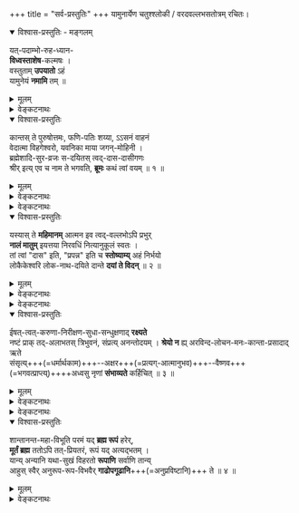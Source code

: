 +++
title = "सर्व-प्रस्तुतिः"
+++
यामुनार्येण चतुश्श्लोकी / वरदवल्लभसतोत्रम् रचितः। 

<details open><summary>विश्वास-प्रस्तुतिः - मङ्गलम्</summary>

यत्-पदाम्भो-रुह-ध्यान-  
**विध्वस्ताशेष**-कल्मषः ।  
वस्तुताम् **उपयातो** ऽहं  
यामुनेयं **नमामि** तम् ॥
</details>

<details><summary>मूलम्</summary>

यत्पदाम्भोरुहध्यानविध्वस्ताशेषकल्मषः ।  
वस्तुतामुपयातोऽहं यामुनेयं नमामि तम् ॥
</details>


<details><summary>वेङ्कटनाथः</summary>
॥ चतुश्श्लोकीभाष्यम् ॥

स्वशेषाशेषार्थो निरवधिकनिर्बाधमहिमा फलानां दाता यः फलमपि च शारीरकमितः ।  
श्रियं तत्सध्रीचीं तदुपसदनत्रासशमनीमभिष्टौति स्तुत्यामवितथमतिर्यामुनमुनिः ॥ १ ॥


अत्र समन्वयाविरोधसाधनफलविषयशारीरकचतुरध्यायीसमधिगतस्य भगवतः सर्वप्रकाराभिमतानुरूपसह(धर्मचारिणी)धर्मिणीविशिष्टतयाऽपि सर्वाधिकत्वं “कश्श्रीश्श्रियः (स्तोत्ररत्ने – १२)” इत्युक्तकैमुतिकन्यायकाकुगर्भया चतुश्श्लोक्या प्रकाशयन् प्रथमं श्रियः प्रतिपिपादयिषितानां विभूतिद्वयशेषित्वादीनां स्थापकमाह -
</details>


<details open><summary>विश्वास-प्रस्तुतिः</summary>

कान्तस् ते पुरुषोत्तमः, फणि-पतिः शय्या, ऽऽसनं वाहनं  
वेदात्मा विहगेश्वरो, यवनिका माया जगन्-मोहिनी ।  
ब्रह्मेशादि-सुर-व्रजः स-दयितस् त्वद्-दास-दासीगणः  
श्रीर् इत्य् एव च नाम ते भगवति, **ब्रूमः** कथं त्वां वयम् ॥ १ ॥
</details>

<details><summary>मूलम्</summary>

कान्तस्ते पुरुषोत्तमः फणिपतिः शय्याऽऽसनं वाहनं वेदात्मा विहगेश्वरो यवनिका माया जगन्मोहिनी ।  
ब्रह्मेशादिसुरव्रजः सदयितस्त्वद्दासदासीगणः श्रीरित्येव च नाम ते भगवति ब्रूमः कथं त्वां वयम् ॥ १ ॥
</details>


<details><summary>वेङ्कटनाथः</summary>

कान्तस्त इति । कान्तः - प्रियः, अनुरूपपतिरित्यर्थः । ते - सर्वमङ्गलास्पदत्वेन प्रमाणसिद्धायाः । एतत्पदद्वयाभिप्रेतं व्यञ्जितं गद्ये “देवदेवदिव्यमहिषीम् (शरणागतिगद्ये)” इति । “द्वाविमौ पुरुषौ लोके (गीता १५.१६)” इत्यादिभिस्स्वेनैव निरुक्तेन परत्वव्यञ्जकेन समाख्याविशेषेण लक्ष्मीकान्तं विशिनष्टि - पुरुषोत्तम इति । अत्र पञ्चम्यादिविभक्तित्रयेऽपि समासश्शब्दवित्समतः । अनेन हिरण्यगर्भादीनामपि भगवदपेक्षयाऽधमत्वव्यञ्जनात् तत्पत्नीभ्यः पुरुषोत्तमपत्न्या उत्तमत्वं सूचितम् । अवतारेऽपि ह्यसौ “नारीणामुत्तमा (रामायणे बाल. १.२७)” इत्युच्यते । एवमस्याः पतिसंबन्धेन प्रकर्ष उक्तः ।

अथ पत्युर् इव विभूति-संबन्धेनापि प्रकर्षं वदन्  
नित्य-सूरि-परिवृढानाम् अपि एतद्-उपकरणत्वम् उदाहरति – फणिपतिः शय्येति । अत्र फणिपति-शब्देन सुरभिसुकुमारशीतलविशालोन्नतत्वादिरूपाः पर्यङ्कगुणा व्यज्यन्ते । तत्प्रभावश्च, “कल्पान्ते यस्य वक्त्रेभ्यो विषानलशिखोज्ज्वलः । सङ्कर्षणात्मको रुद्रो निष्क्रम्यात्ति जगत्त्रयम् ॥ स बिभ्रच्छेखरीभूतमशेषं क्षितिमण्डलम् । आस्ते पातालमूलस्थः शेषोऽशेषसुरार्चितः ॥ तस्य वीर्यं प्रभावं च स्वरूपं रूपमेव च । न हि वर्णयितुं शक्यं ज्ञातुं वा त्रिदशैरपि ॥ (वि. पु. २.५.१९-२१) इत्यादिषु प्रसिद्धः । स्तोत्रे च “तया सहासीनमनन्तभोगिनि (३९)” इत्यादौ । आसन-शब्द इह काकाक्षिन्यायादुभयतो योज्यः । उक्तं ह्याद्ये पुराणे तन्नामसहस्रे, “भोगप्रिया भोगवती भोगीन्द्रशयनासना (लक्ष्मीसहस्रनामस्तोत्रे १२० श्लो.)” इति, “अजिता कर्षणी नीतिर्गरुडा गरुडासना (लक्ष्मीसहस्रनामस्तोत्रे १०० श्लो.)” इति च ।

“वहेयं यज्ञं प्रविशेयं वेदान्” इति सौपर्णश्रुति (ऋग्वेदखिल-सौपर्णाध्याये ३०.१०) विवक्षितं वेदाभिमानिदेवताधिष्ठातृत्वमभिप्रेत्याह - वेदात्मा विहगेश्वर इति । वेदाधिष्ठातृतया वेदानामात्मा; यद्वा, तद्विशिष्टत्वेन तत्समानाधिकरणतया वेद आत्मा यस्येति विग्रहः । “सुपर्णोऽसि गरुत्मान् (तैत्तिरीयसंहिता ४-१-४२)” इत्यादिष्वप्यस्य वेदात्मत्वं ग्राह्यम् । एवं सर्ववेदाभिमानितया सर्वज्ञत्वमप्यस्य सूच्यते । बलादिगुणजातमपि अमृता(प)हरणादिषु प्रसिद्धम् । यद्यपि विहगेश्वर-शब्दः “सत्यः सुपर्णो गरुडस्तार्क्ष्यस्तु विहगेश्वरः” इति श्रीसात्वतादिषु प्राणादिपञ्चकाधिपतित्वेनावस्थितस्य गरुडस्य व्यूहविशेषमभिधत्ते, तथाप्यत्र विशेषकाभावाद्गरुत्मन्मात्रविषयः । फणिपतिविहगेश्वरयोरुपादानमिह मिथो विरुद्धजातीयैरप्यविरोधेन युगपत् सेव्यत्वं सूचयति । कैमुत्यादन्येषां नित्यानां मुक्तानामप्येतत्परिजनपरिच्छदभावेनावस्यानं ख्याप्यते, तेषामप्येतदाज्ञाकरत्वमुक्तं श्रीवकुण्ठगद्ये “शेषशेषाशनादिसर्वपरिजनम्” इत्यादिना । एवं सर्वस्या अपि _नित्यविभूतेस्_ तच्छेषत्वं तात्पर्यतः प्रदर्शितम् ।

अथ _लीलाविभूतौ_ अचिद्-अंशस्य प्रथमं तच्छेषताम् आह यवनिका माया जगन्मोहिनीति । अत्र यवनिका-शब्दाभिप्रेतं गद्ये “भगवत्स्वरूपतिरोधानकरीम् (शरणागतिगद्ये)” इति विवृतम् । एतद्ग्रन्थद्वयतात्पर्येण दिव्यदम्पत्योरनाश्रितापेक्षया त्रिगुणतिरस्करण्या तिरोधेयत्वं फलितम् । माया-शब्दोऽयम् “मायां तु प्रकृतिं विद्यात् (श्वेताश्वतरोपनिषत् ४-१०)” इति प्रकृतिविषयतया श्वेताश्वतरैरधीतः । स च विचित्रसृष्ट्युपकरणतया प्रकृतेराश्चर्यमयत्वं व्यञ्जयति । जगन्मोहिनीत्यनेन जीवपरमात्मादिषु विपरीतधीहेतुत्वं शब्दादिगुणपरिणतिशबलितस्वविषयभोग्यताबुद्धिजनकत्वं च विवक्षितम् ।
ईदृशप्रकृतिमोहितानां कर्मवश्यानां संर्वेषामपि विष्णुपत्नीशेषत्वमुत्कृष्टमुखेन कैमुत्यन्यायादुपलक्षयति – ब्रह्मेशादिसुरव्रजः सदयितस्त्वद्दासदासीगण इति । प्रकर्षनिदर्शनादीश्वरत्वशङ्कास्पदयोः “एतौ द्वौ विबुधश्रेष्ठौ (भार. शान्ति. ३५०-१०)” इत्याद्युक्तयोर्ब्रह्मेशयोरप्यग्नीन्द्रादिभिरैकराश्यसूचनाय व्ररजगण-शब्दौ । सदयित इत्युपादानेऽप्यौचित्यात् दासी-शब्दस्तत्पत्न्यंशेऽन्वेतव्यः ।
उक्तार्थे श्रुत्यादीनि प्रमाणानि तिष्ठन्तु, असाधारणसमाख्यैवालमिति ख्यापयति - श्रीरित्येव च नाम त इति । “श्रयन्तीं श्रीयमाणां च शृण्वतीं शृणतीमपि (अहिर्बुधन्यसंहिता २१.८)” “शृणाति निखिलं दोषं शॄणाति च गुणैर्जगत् । श्रीयते चाखिलैर्नित्यं श्रयते च परं पदम् ॥ (अहि. सं. ५१.६२)” इत्यादिनिरुक्तिरिहाभिप्रेता । “निस्सङ्कल्पा निराश्रया (लक्ष्मीसहस्रनामस्तोत्रे १८ श्लो.)” इति नाम तु “श्रयते च परं पदम्” इत्याद्यविरोधेन नेयम् “अकलङ्काऽमृताधारा (लक्ष्मीसहस्रनामस्तोत्रे १७ श्लो.)” इति पूर्वोक्तानुसाराच्च । अमृतो हि परमात्मा, तदाधारा चेयम् । अत एव हि सोऽपि श्रीनिवासः, श्रीधर इति च समाख्यायते । उक्तं च श्रीसात्वते - “यतोऽहमाश्रयश्चास्या मूर्तिर्मम तदात्मिका” इति । यन्निवेशात् सर्वत्र प्राशस्त्यधीः, सैव हि ते समाख्येत्येवकाराभिप्रायः । निर्दोषमङ्गलगुणाकरत्वज्ञापनाय भगवतीत्युक्तिः । ईदृशातिशयशालिन्याः श्रियो यथावत् स्तोतुमशक्यतामाह - ब्रूमः कथं त्वामिति ॥ त्वाम् - उक्तप्रक्रियया विष्णुपत्नीत्वेन तदितरसर्वशेषित्वेन तदुचितनामधेयादियोगेन च प्रसिद्धाम् “न ते वर्णयितुं शक्ता गुणान् जिह्वाऽपि वेधसः (वि. पु. १.९.१३३)” इति चतुर्मुखेनापि स्तोतुमशक्यतयोक्तां चेति भावः । वयं - परिमितज्ञानशक्तयः । “ब्रह्माद्यास्सकला देवा मुनयश्च तपोधनाः । त्वां स्तोतुमपि नेशानास्त्वत्प्रसादलवं विना ॥” इति वचनानुसारेण ब्रह्मादीनां स्वस्य चात्राविशेषव्यञ्जनाय बहुवचनम् । कथं ब्रूमः – कार्त्स्न्येन त्वद्वर्णनमशक्यं, परिच्छिद्य वर्णनं त्वनुचितमिति भावः ।
ये पुनराहुः - श्रीर्नाम भगवतः सर्वकर्तुरधिष्ठेया प्रकृतिरिति, ये च तस्य सत्ताऽहन्ताप्रभाशक्तिविद्येच्छाभोक्तृतादिरूपेयम्, शास्त्रेषु तथातथा व्यपदेशदर्शनादित्याहुः; तेषां तत्रतत्रैव शास्त्रे निर्बाधेन चेतनत्वव्यपदेशेन निरासः । अत्राप्ययमर्थः ते त्वामिति युष्मच्छब्देन, संबोधनेन च श्रियश्चेतनत्वमुपस्थापयता सूचितः । सत्तादिशब्दास्त्वस्यां भगवदन्तरङ्गविशेषणत्वाद्यभिप्रायाः । प्रकृतेरन्यत्वं तु ते यवनिकेत्यनेनापि दर्शितम् । न चास्याः प्रकृतिशब्दोपात्ततामात्रेण त्रिगुणद्रव्यतादात्म्यम्, “वासुदेवः परा प्रकृतिः (पाञ्चरात्राधिकरणभाष्ये)”, “प्रकृतिश्च प्रतिज्ञादृष्टान्तानुपरोधात् (ब्र. सू. १.४.२३)” इत्युक्ते भगवत्यपि प्रसङ्गात् । “जगदुत्पादिका शक्तिस्तव प्रकृतिरिष्यते । सैव नामसहस्रैस्तु लक्ष्मीः श्रीरिति कीर्त्यते ॥”, “मूलप्रकृतिरीशानी (लक्ष्मीसहस्रनामस्तोत्रे ६६ श्लो.)”, “प्रकृतेः पुरुषाच्चान्यस्तृतीयो नैव विद्यते” इत्यादीनि ब्रह्मवचनान्यपि लक्ष्मीनारायणयोः प्रकृतिपुरुषरूपविभक्तविभूतिविशेषाभि(मानित्वाभि)प्रायाणि । रहस्याम्नाये तु प्रकृतौ लक्ष्म्यां च विद्याशब्दः प्रयुक्त इत्येतावताऽपि न तयोस्स्वरूपैक्यम् । तत्र हि सत्त्वोन्मेषमुखेन विद्याहेतुतया प्रकृतौ विद्याशब्दः, लक्ष्म्यां तु विद्याप्रवर्तकत्वादिति विशेषः । ये तु सत्तादिविशिष्टो भगवानेव श्रीरिति वा, श्री(स्त्री)रूपनित्यविग्रहान्तरविशिष्टः स एवेयमिति वा, दैत्यमोहनभूमिकापरिग्रहन्यायेन स्वयमेव भोगार्थं परिगृहीतकादाचित्ककान्ताविग्रहः स एव श्रीरिति वा वदन्ति; तेऽपि तद्विषयनिर्बाधनित्यभिन्नचेतनत्वव्यपदेशकैस्तैस्तैरेव शास्त्रैः निराकृताः । “ह्रीश्च ते लक्ष्मीश्च पत्न्यौ (उत्तरनारायणानुवाके)” इति श्रुतिश्च पत्युः पत्न्याश्च स्वरूपभेदं स्वरसतो दर्शयति । न चात्रानन्यथासिद्धं बाधकमस्ति । इदमप्यत्र कान्तस्ते इति व्यधिकरणनिर्देशेन व्यञ्जितम् ।
ये च मन्यन्ते - भगवत एव स्वरूपैकदेशः पृथगहन्तया परस्परभोक्तृत्वाय सर्वदा परिगृहीतस्त्रीरूपः श्रीशब्दार्थः; तेन भेदाभेदव्यपदेशयोश्चेतनत्वस्य चाविरोध इति; तेऽपि ब्रह्मणः स्वरूपतो निरवयवत्वं प्रतिपादयद्भिः प्रमाणैर्निरस्ताः । “नरनारीमयो हरिः” इति ब्राह्मपुराणवचनेन तु हरेर्नारीमयत्वव्यपदेशः “ज्योत्स्नेव हिमदीधितेः (सन. सं.)” इति तत्रत्यदृष्टान्तानुसारेण प्रभाश्रयस्य प्रभामयत्वव्यपदेशवत् स्वरूपभेदाविरोधेन निर्वाह्यः ।
एतेन बीजादेरङ्कुरोपादानांशवद्विश्वोपादानस्य ब्रह्मणः कार्योपयुक्तस्वरूपैकदेश एव स्वभावतो वा परिणतिशक्त्या वा, उपाधिभेदेन वा भिन्नाहन्ताश्रयः श्रीरिति व्यपदिश्यत इति पक्षोऽपि प्रतिक्षिप्तः; ब्रह्मणः स्वरूपपरिणामादेश्च शारीरके निरस्तत्वात् ।
उपहितांशभेदपक्षस्तु विग्रहाद्युपाधौ सञ्चरति निरवयवे ब्रह्मस्वरूपे सरिज्जलादौ घटादिनेवोपाधिना कस्यचिदंशस्यान्यत्राकर्षणायोगात्, घटाकाशन्यायेन पूर्वपूर्वोपहितांशपरित्यागे तु तत्तदंशरूपस्य भोक्तुरभावादुत्तरोत्तरोपहितांशानां पूर्वपूर्वांशानुभूतभोगप्रतिसन्धानानुपपत्तेः भोक्तृसन्तत्येकतामात्रेण प्रतिसन्धाने सौगतमतोन्मज्जनेन स्थिरात्मपरित्यागप्रसङ्गाच्चात्यन्तानुपपन्नः ।
अवतारपरिणामोपाधिभिन्नांशवादिनो लक्ष्म्यादेर्नित्यदेहादिप्रमाणैश्च निरासिरे । एतदपि सर्वमत्र व्यधिकरणप्रयोगेनैव सूचितम् । “कीर्तिश्श्रीर्वाक्च नारीणाम् (गीता १०.३४)” इत्यादिसमानाधिकरणप्रयोगश्च पूर्वापरवत्स्वरूपभेदेऽपि संबन्धविशेषनिबन्धनः । “विष्णोश्श्रीरनपायिनी (वि. पु. १.८.१७) इत्यादिभिर्व्यधिकरणप्रयोगैश्च भेदस्सिद्धः ।
तर्ह्यग्र्यप्रायन्यायात् सहपठितनार्यन्तरवत् कर्मवश्यत्वं स्यात्, न स्यात्, वचनविरोधे न्यायस्यानवकाशात् । न चेदेवम् “आदित्यानामहं विष्णुः (गीता १०.२१)”, “वृष्णीनां वासुदेवोऽस्मि (गीता १०.३७)”, “अनन्तश्चास्मि नागानां वैनतेयश्च पक्षिणाम् (गीता १०-३०)” इत्यत्र कुतस्तथात्वनिस्तारः? निर्धारणादिति चेन्न । साजात्येऽपि वैषम्यमात्रेण तदुपपत्तेः । ईश्वरत्वानीश्वरत्वकर्मवश्यत्वाकर्मवश्यत्वादौ तु प्रमाणान्तरमेव शरणमिति । इदं चास्याः कर्मवश्यवैजात्यमिह ब्रह्मादिभ्योऽप्यधिकत्वोक्त्या प्रकाशितम् ।
नन्वर्धलक्ष्मीकविग्रहयोगः श्रीपतेः श्रियश्च विग्रहैक्यं स्वरूपैक्यं भेदाभेदं वा सूचयति । उक्तञ्च श्रीविष्णुवैभवाधिकारे – “त्वं यादृशोऽसि कमलामपि तादृशीं ते दारान् वदन्ति युवयोर्न तु भेदगन्धः । मायाविभक्तयुवतीतनुमेकमेव त्वां मातरं च पितरं च युवानमाहुः ॥” इति । तन्न; उभयेच्छया विग्रहमात्रस्यैकीकरणसंभवेनान्यथाप्युपपन्नतया विग्रहैक्यस्य श्रुत्यादिविरुद्धस्वरूपैक्यादिकल्पकत्वायोगात् । तथाप्येकेनैव परमात्मना यथाकथञ्चित् सर्वनिर्वाहे किमत्रात्मभेदस्वीकारेणेति चेन्न, कॢप्तौ वक्तव्यस्य श्रुतौ वक्तुमयुक्तत्वात् । उक्ता च श्रुतिः प्रागेव । तदनुगुणं च श्रीविष्णुस्मृतौ (९९.६) भूमिवाक्यम् “आक्रम्य सर्वां तु यथा त्रिलोकीं तिष्ठत्ययं देववरोऽसिताक्षि । तथा स्थिता त्वं वरदे तथापि” इत्यादिकम् । “नानयोर्विद्यते परम् (वि. पु. १.८.३५)” इत्यादिभिः पुराणवचनैः, “एकतत्त्वमिवोदितौ (अहिर्बुध्न्यसंहिता ३.२६)” इत्यादिभगवच्छास्त्रवचनैश्च स्वरूपैक्यमनयोरपास्तम् । लाघवतन्मात्रावलम्बने तु सर्वेषामप्यात्मनामैक्यं प्रसजेत् ।

आत्मभेदमनिच्छन्तो भाष्यादिषु निराकृताः । दिव्ययोस्त्विह दम्पत्योः मिथो भेदः प्रसाधितः ॥ २ ॥
सर्वेषामात्मनां यैस्तु भिन्नाभिन्नत्वमिष्यते । लक्ष्मीनारायणैक्योक्तिः तेषां, सद्भिरुपेक्ष्यते ॥ ३ ॥
यत्र क्वचिदभेदोक्तिर्यद्याप्तवचने भवेत् । “रामसुग्रीवयोरैक्यम् (रामा. सु. ३५.५१) इत्यादिवदिहास्तु सा ॥ ४ ॥
अत्र निर्विशेषचिन्मात्रब्रह्मस्वरूपतिरोधानानकरी मिथ्याभूता मायैव कल्पितरूपविशेषोपश्लिष्टब्रह्मप्रतिच्छदवती लक्ष्मीरित्युच्यते इति पक्षोऽपि तादृशब्रह्मतत्तिरोधानादिनिरासादेव निर्धूतः । इदमप्यत्र मायायाः प्रस्तुतदम्पतिव्यतिरिक्तजगन्मोहनत्वोक्त्या प्रख्यापितम् ।
ननु यवनिका बहिरन्तस्स्थितयोः दृष्टिप्रसरनिरोधेन मिथोऽवलोकनविरोधिनी लोके दृष्टा । अतः श्रियोऽपि यवनिका तथा स्यात् । मैवम्, तदधीनसर्वव्यापारया मायया तस्याः सर्वविषयसहजदृष्टिनिरोधायोगात् । क्षेत्रज्ञानामपि भगवन्मायया धीसङ्कोचस्य दुष्कृतोपाधिकत्वात् अकर्मवश्येषु नित्यमुक्तेश्वरेषु तत्प्रसङ्गाभावादिति ।
अस्तु तर्हि कर्मवश्यतादात्म्यात् कर्मफलान्वयः, ब्रह्मादीनां कर्मवश्यत्वं तावत् “युगकोटिसहस्राणि विष्णुमाराध्य पद्मभूः । पुनस्त्रैलोक्यधातृत्वं प्राप्तवानिति शुश्रुम ॥ (इतिहाससमुच्चये १३.८)” इत्यादिभिः प्रसिद्धम् । किं पुनस्तत्पत्नीनाम् । ताभिश्च तादात्म्यमस्यास्तत्रतत्र विशेषतस्तत्तत्सामानाधिकरण्येन व्यज्यते । गायत्रीकल्पेषु च सन्ध्यात्रये वर्णवाहनादिविशेषितं रूपत्रयमेकस्या एव देवतायाः प्रतिपाद्यते । उक्तं च कैश्चिल्लक्ष्मीस्तोत्रे -“गीर्देवतेति गरुडध्वजवल्लभेति” इत्यादिभिः । अतः कर्मवश्यतादात्म्याद् यवनिकारूपितमायातिरोहितज्ञानत्वमस्या उपपद्यत इति । तदसत् । विशेषतः सामानाधिकरण्यस्य “यद्यद्विभूतिमत् सत्त्वम् (गीता १०.४१)” इत्युक्तेन विभूत्यध्यायन्यायेन निर्वाहात् । तापनीयोपनिषदि, घृतसूक्ते च लक्ष्म्यास्तेते शब्दा अपि निरुक्तिविशेषैस्तत्तद्विभूतियोगेन वा नेतव्याः । गायत्रीकल्पानां तु लक्ष्मीविभूतिभूताया एव गायत्र्याख्यायाः देवतायाः सन्ध्याभेदेन वैष्णव्यादिसमाख्यानुगुणवाहनरूपादिपरिग्रहशक्त्या माहात्म्यवर्णने तात्पर्यं तत्र तत्र व्यक्तम् । तादृशाश्च वाहनादयोऽन्ये स्युः । न हि सारूप्यमात्रोग त एवैत इति निश्चयः, अनेकेषामेकजातीयवाहनादिदर्शनात् ।
द्रुहिणादिषु केषांचिदीश्वरव्यक्तिताभ्रमात् । तत्पत्नीष्वपि लक्ष्म्यंशवादः श्रुत्यादिबाधितः ॥ ५ ॥
एतदभिप्रायेण ह्यत्रोक्तम् - सदयितस्त्वद्दासदासीगण इति ।
अस्त्वेवं, तथापि स्त्र्यंशमात्रापेक्षयैव श्रियो विभूतिमत्त्वमस्तु, ब्राह्मवैष्णवादिपुराणेषु तथा दर्शनात् । अतः श्रीमत एव सर्वविभूतिशेषित्ममिति । अत्र ब्रूमः - “दासभूताः स्वतस्सर्वे ह्यात्मानः परमात्मनः (अहर्बुध्न्यसंहितायां मन्त्रराजपदस्तोत्रे १२ श्लो.)” इत्यादिभिः सर्वेषामात्मनां परमात्मदासत्वसिद्धेः “जायापत्योर्न विभागः (आप. धर्म. २.६.१५.१६)” इति न्यायात् पतिदासानां पत्नीदासत्वमवर्जनीयम् । नन्वेवं पत्न्या अपि पहिदासत्वे सहि, तां प्रति (पति)दासानां दासत्वमयुक्तं स्यात् । तन्न, लोके वेदे वा क्वचिदपि पत्न्याः पतिं प्रति दासत्वाभावात् । अत एता हि “यदा यदा हि कौसल्या दासीवच्च सखीव च (रामा. अयो. १२.६८)” इति दृष्टान्ततयोच्यते । “अहं शिष्या च दासी च भक्ता च तव माधव” इति (वाराहे) भूमिवचनमप्युपचारतो नेयम् । यद्यपि पत्नीनां पतिदासत्वं, तथाऽपि पतिदासान्तराणां तद्दासत्वमपि यथालोकं युज्यते । अस्ति च सर्वेषां भगवद्दासत्वेऽपि तत्तदुपाधिभिः मिथो दासत्वम् । इह त्वेकयैवेच्छया विभूतिद्वयस्य नित्यमुभयार्थतयोपात्तत्वाद् देवताद्वन्द्वहविर्न्यायेन ब्रह्मादीनामुभयशेषत्वं युक्तमेव । गद्यादिषु विभूतिमध्ये तस्याः पाठोऽपि पत्यपेक्षया पारार्थ्यमात्रसाम्यादुपपन्नः । आत्मान्तराणां सर्वेषां लक्ष्मीतत्पतिदासताम् । ‘मकारस्तु तयोर्दास’ इति केचिदधीयते ॥ ६ ॥
एवं सति भगवत्पत्न्यन्तरापेक्षया ब्रह्मादीनां दासत्वं भवतु वा मा वा, उक्तं तावदुपपन्नम् । अतः “पुन्नामा भगवान् हरिः । स्त्रीनाम्नी लक्ष्मीर्मैत्रेय (वि. पु. १.८.३५)”, “यो यो जगति पुम्भावः स विष्णुरिति निश्चयः । यो यस्तु नारीभावः स्यात् तत्र लक्ष्मीर्व्यवस्थिता ॥ (सनत्कुमारसंहिता) इत्याद्युक्तो विभूतिविभागस्तु लौकिकदम्पत्योर्यथोचितविनियोगानुगुणभूषणादिविभागवन्नित्येच्छानियमितविशेषाभिमानार्थ इत्यभिप्रायेण फणिपत्यादीनामप्यत्र लक्ष्मीशेषत्वोक्तिरिति ।
केचित्तु नानाविधवादिविप्रतिपत्तिमोहिताः सर्वथा दुर्निरूपं लक्ष्मीतत्त्वमिति मन्यन्ते । तेऽप्येवमिह निरूपणेन निर्धूताः । किञ्च सदसदनिर्वचनीयत्वादिरूपदुर्निरूपत्वं तत्तन्मतनिरासादेव निरस्तम् । येनकेनचिदाकारेण दुर्निरूपत्वं तु सर्वत्रापि संभवति, उपयुक्तांशनिरूपणस्यापि संप्रतिपन्नसाम्यान्नात्र विशेष इति ॥ १ ॥
</details>



<details><summary>वेङ्कटनाथः</summary>

1.2	अथ “कथं ब्रूम” इति स्तुत्यारम्भाक्षेपहेतुतयोदाहृतं स्तोतव्यगतमुत्कर्षं मुखान्तरण दृढीकुर्वन्नेव तदुपश्लिष्टं सौलभ्यविशेष(गुण)मनुसन्धाय स्तोतृगतदयनीयदशानिरूपणेन हेतुना स्तुत्यारम्भं समाधत्ते –
</details>


<details open><summary>विश्वास-प्रस्तुतिः</summary>

यस्यास् ते **महिमानम्** आत्मन इव त्वद्-वल्लभोऽपि प्रभुर्  
**नालं मातुम्** इयत्तया निरवधिं नित्यानुकूलं स्वतः ।  
तां त्वां "दास" इति, "प्रपन्न" इति च **स्तोष्याम्य्** अहं निर्भयो  
लोकैकेश्वरि लोक-नाथ-दयिते दान्ते **दयां ते विदन्** ॥ २ ॥
</details>

<details><summary>मूलम्</summary>

यस्यास्ते महिमानमात्मन इव त्वद्वल्लभोऽपि प्रभुर्नालं मातुमियत्तया निरवधिं नित्यानुकूलं स्वतः ।  
तां त्वां दास इति प्रपन्न इति च स्तोष्याम्यहं निर्भयो लोकैकेश्वरि लोकनाथदयिते दान्ते दयां ते विदन् ॥ २ ॥
</details>


<details><summary>वेङ्कटनाथः</summary>

यस्या इति । यस्या इत्येतावता पर्याप्तेऽप्यत्र त इत्यधिकोपादानं धर्मिग्राहकमानसिद्धासाधारणविशेषद्योतनार्थम् । महिमानं विभूतिद्वयशेषित्वरूपं निरतिशयानुकूलगुणयोगरूपं च । आत्मन इव - स्वस्येव । त्वद्वल्लभः - त्वत्प्रियतमः । प्रभुः - सर्वविषयज्ञानशक्त्यादिमान् । प्रभुरपीत्यन्वयः । अपिरनुक्तसमुच्चयार्थो वा, त्वं च त्वद्वल्लभश्चेत्यर्थः ॥ नालं मातुमियत्तया परिच्छिद्यानुसंधातुमसमर्थः । सर्वशक्तेः क्वचित् कथमसामर्थ्यम्? इत्यत्राह - निरवधिमिति । विषयस्यापरिच्छिन्नत्वात् तत्र सर्वज्ञस्य सर्वशक्तेरपि परिच्छिन्नत्वज्ञानाभावो न दोष इति भावः । यथोक्तं श्रीवत्साङ्कमिश्रैः - “देवि त्वन्महिमावधिर्न हरिणा नापि त्वया ज्ञायते यद्यप्येवमथापि नैव युवयोस्सर्वज्ञता हीयते (श्रीस्तवे १० श्लो.)” इति । ईदृशश्च महिमा वेदार्थसङ्ग्रहेऽप्युक्तः - “अनवधिकमहिमा महिषी” इति । विवृतश्च गद्यारम्भे “भगवन्नारायणे”त्यादिना । श्रद्धासूक्तमेधासूक्तादितिसूक्तवाक्सूक्तादिष्वेतद्विभूतिविशेषप्रतिपादकेषु, विशेषतः श्रीसूक्ते च विचित्रा एतन्महिमानस्तत्तद्भाष्यकारैः प्रपञ्चिताः प्रतिपत्तव्याः । अस्या महिम्नः प्राप्यान्तर्भावज्ञापनाय नित्यनिरुपाधिकानुकूलत्वमाह - नित्यानुकूलं स्वत इति । तां - सर्वज्ञसाक्षिकतादृशमहिमानम् । त्वां महत्त्वसङ्गतसौलभ्यगुणयोगात् मदीयस्तोत्रश्रवणकौतुकेनाभिमुखीभूताम् । दास इति प्रपन्न इति च - प्रतिबुद्धदासभावत्वात्, प्रपन्नत्वाच्चेति (अर्थः) भावः । उभयमिदं सम्भूय “प्रेष्यस्य क्षमितव्यं मे (रामा. किष्कि. ३६.११)” इत्यादिन्यायेन निर्भयत्वे हेतुः ।
पृथुगद्यमुखेऽस्माभिः श्रीप्रपत्तिरियं सताम् । श्रीपतौ स्थितमैकान्त्यं न विहन्तीति साधितम् ॥७॥
स्तोष्याम्यहं निर्भयः – अनाद्युपचितापराधस्त्वन्महिमस्तोत्रानुगुणज्ञानशक्तिरहितश्चाहं नित्यसूरिभिः निगमैश्च कार्त्स्न्येन स्तोतुमशक्यां त्वां प्रतिबुद्धदास्यप्रपन्नत्वव्याजेन निर्भयः स्तेष्यामीत्युक्तं भवति । एवं स्तोत्राक्षेपतत्समाधानव्याजेन प्रवृत्तमपि श्लोकद्वयमिदं प्रकृष्टस्तुतिरूपमेव । त्वत्प्रपन्नस्य मे न कुतश्चिदप्यनीश्वराद्भयमित्यभिप्रायेणाह - लोकैकेश्वरीति । लोकैकेश्वरः – प्रमाणसिद्धानां सर्वेषामद्वितीय ईश्वरः । ईश्वर-शब्दश्चात्रान्तर्नीतशेषित्वं नियन्तृत्वमभिप्रैति । “पतिं विश्वस्य (तै. ना.)” इति विश्वशेषित्वेन निर्दिष्टस्य शेष्यन्तरनिवृत्तिविवक्षायाम्, “आत्मेश्वरम्” इति निर्देशात् । “यो लोकत्रयमाविश्य बिभर्त्यव्यय ईश्वरः (गीता १५.१७)” इत्यस्यार्थश्चैवं संगृहीतः - “व्यापनाद्भरणात् स्वाम्यादन्यः पञ्चदशोदितः (गीतार्थसंग्रहे १९)” इति । तत्र च भाष्यम् – (गीताभाष्ये १६.१) “व्यापनभरणस्वाम्यैरर्थान्तरतया” इति । ईदृशेश्वरपत्नीत्वादिह लोकैकेश्वरीत्युक्तम् । एतेन “पुंप्रधानेश्वरेश्वरी (लक्ष्मीसहस्रनामस्तोत्रे १ श्लो.)” इति समाख्याऽपि गतार्था । त्वत्प्रसादे सति सर्वेश्वरादपि मे भयं नास्तीत्याह - लोकनाथदयित इति । दयिता-शब्द इह वल्लभात्वाभिप्रायः । सर्वभयाभयहेतुभूतः सर्वेश्वरोऽपि त्वदभिमतं नातिक्रामतीति भावः । अनेन संबुद्धिद्वयेन स्तुतिविषयत्वौचित्यातिशयोऽपि सूचितः । ईदृशीं त्वामाश्रितस्य मे त्वत्तोऽपि भयं नास्तीत्याह – दान्ते दयां ते विदन् इति । प्रतिबुद्धदास्यः कृपोत्तम्भकदीनावस्थापन्नः आज्ञातिलङ्घनाद्विरताभिसन्धिः प्रपन्न इह दान्त-शब्दाभिप्रेतः । मातृत्वप्रयुक्तवात्सल्यातिशयवत्यास्ते दान्ते पुरुषे भगवत्कारुण्यादप्यतिशयितां दयां जानन्नहमेवं प्रपन्नत्वान्निर्भय इत्यन्वयार्थः । प्रश्रितमात्रपरो वाऽत्र दान्त-शब्दः । तावन्मात्रेऽपि हि तस्या विशेषाभिमानः तयैवोक्तः (म. ल. संहिता) “धर्मनित्ये महाबुद्धौ ब्रह्मण्ये सत्यवादिनि । प्रश्रिते दानशीले च सदैव निवसाम्यहम् ॥” इति । एवंविधश्च दयाविशेषः “करुणा(स्रा)ग्रानतमुखी (लक्ष्मीसहस्रनामस्तोत्रे १४ श्लो.)” इत्यस्याः समाख्ययैव ख्यापितः । अष्टोत्तरसहस्र(शत?)नामसु च पठ्यते - “करुणां वेदमातरम्” इति । करुणाप्रचुरतयाऽसौ करुणात्वोक्तिः ।
पारम्यापह्नवः पत्यौ बाह्यानां मानवाधितः । इति ख्यापयितुं श्रीशं श्रीदृष्टान्तमिहाब्रवीत् ॥८॥
अथ स्यात् “आनीदवातँ स्वधया तदेकम् (तै. ब्रा. २.८.९)” इति प्रलयदशायां स्वधाशब्दवाच्यया कयाचित् परस्य ब्रह्मणोऽननं श्रूयते । सा चात्र “स्वधा त्वं लोकपावनी (वि. पु. १.९.१०९)” इति पुराणोक्तेः, महाभारते च श्रीवासवसंवादे “अहं स्वाहा स्वधा चैव” इति स्वयमेवोक्तत्वादौचित्याच्च लक्ष्मीरेव । अतस्तदधीनप्राणनत्वं ब्रह्मण इति । तन्न । स्वाधीनसर्वसत्ताकस्य तस्यान्याधीनप्राणनत्वासंभवात् । स्वधाशब्दस्य चात्र प्रयोगदर्शनमात्रेण लक्ष्मीविषयत्वकल्पनादपि स्वस्मिन् धीयत इति व्युत्पत्त्या स्वसत्ताविषयत्वस्य कल्पयितुं युक्तत्वात् । स्वकीयं विश्वधारणसामर्थ्यमेव वा स्वधा । तथा श्रेष्ठश्चेत्यत्र भाष्यम् – (२.४.७) “ ‘आनीदवातम् (ऋक्. ८.१०.१२९.२)’ इति तु न जैवं श्रेष्ठं प्राणनमभिप्रेत्योच्यते । अपि तु परस्य ब्रह्मण एकस्यैव विद्यमानत्वमुच्यते” इति । अत्रानन्याधीनसत्ताकत्वमेव ह्यभिप्रेतम् । अस्तु वा “स्वधये”ति पदं लक्ष्मीविषयम् । तथाऽपि सहयोगविवक्षैवात्र युक्ता । यथा महाभारते – (मोक्ष. ३४७.७२) “कृत्वा मत्स्थानि भूतानि चराणि स्थावराणि च । एकाकी विद्यया सार्धं विहरिष्ये द्विजोत्तम ॥” इति । ननु “ततो भूयो जगत्सृष्टिं करिष्यामीह विद्यया (भार. मोक्ष. ३४७.७३)” इति वाक्यशेषेणौचित्यात् तत्र विद्याशब्दः प्रकृतिविषयः स्यात् । भवत्वेवम् । तथाऽपि प्रस्तुतमहोक्तिमात्रसंभवोदाहरणमिदं युज्यत एव । यद्वा “तेनयं स च धर्मात्मा मुहूर्तमपि जीवति (राम. सु. १५.२५)” इतिवत् स्वधया आनीदिति प्रेमपारतन्त्र्ये तात्पर्यम् ।
अथ स्यात् “मेधा श्रद्धा सरस्वती (वि. पु. १.९.११९)”, “अहं श्रद्धा च मेधा च” (वराहे) इति स्मृत्युपबृंहितया “श्रद्धया देवो देवत्वमश्नुते (काठके ३.३.११)” इति श्रुत्या पत्न्यधीनोत्कर्षत्वं परस्य देवस्य प्रतीयते इति । तदपि न चोद्यम् । स्वतस्सिद्धातिशयस्य भास्करस्य प्रभान्वयेनेव “श्रियः श्रीश्च भवेत् (रामा.)” इत्युक्तस्य भगवतः स्वपत्न्याऽप्यतिशयान्तरे दोषाभावात् । “अभिरूप एवाभरणेनापि द्योतमानत्वमश्नुत इत्यादिष्विवायोगव्यवच्छेदमात्रेणाप्यर्थोपपत्तौ बहुप्रमाणविरुद्धस्यान्ययोगव्यवछेदस्य कल्पयितुमयुक्तत्वात् । देवत्वं च निष्कृष्यमाणं देवनसंबन्ध एव, “कृत्तद्धितसमासेषु संबन्धाभिधानं त्वतलौ (कैयटे ५.१.११९)” इति शाब्दोक्तेः । तच्च देवनं विहरणादिरूपं स्ववल्लभासहितस्यैव परस्य देवस्य भवतीति सुस्थोऽयं पन्थाः । आहुश्च “यस्या वीक्ष्य मुखम् (श्रीस्तवे १ श्लो.)”, “अङ्गीकारिभिरालोकैः (श्रीगुणरत्नकोशे १ श्लो.)”, “क्रीडसि श्रीसमक्षम् (श्रीरङ्गराजस्तवे २.४४)” इत्यादि ।
एवमाप्तप्रणीतान्यन्यान्यपि कानिचित् स्तुतिवाक्यानि प्रमाणानां स्ववाक्यान्तराणां चाविरोधेन स्थाप्यानि । यानि च ब्राह्मे पुराणे “सर्वातिशायिनी प्रीतिः (लक्ष्मीसहस्रनामस्तोत्रे १२३ श्लो.)”, “सर्वोत्कृष्टा सर्वमयी (१२२)”, “अनौपम्या निर्विकल्पा (१७)” इत्यादीनि लक्ष्मीनामानि, तान्यपि “न तत्समश्चाभ्यधिकश्च दृश्यते (श्वे. उ. ६.८)”, “यस्मात्परं नापरमस्ति किञ्चित् (मुण्डके १.७.१)”, “तमीश्वराणां परमं महेश्वरम् (श्वे. ६.७)”, “क्षरात्मानावीशते देव एकः (श्वे. १.१०)”, “एक इद्राजा जगतो बभूव (तै. सं. ४.१.८)”, “शास्ता चराचरस्यैकः”, “एकः शास्ता न द्वितीयोऽस्ति शास्ता (कश्चित्) (भार. आश्व. २.७.१)”, “शास्ता विष्णुरशेषस्य” इत्यादिप्रमाणगणानुसारेण भगवद्व्यतिरिक्तसर्वापेक्षया तन्महिष्याः प्रकर्षं विवक्षन्ति । तथा सति “शक्तिचक्रस्य नायिका (सन. सं)” इति तत्रत्योक्तिरपि संगच्छते । शक्तिशब्दोऽपि ह्यत्र विहाराख्यकार्योपयुक्तविशेषणत्वाभिप्रायः पत्नीविषय एव ।
अत्यन्तसाम्यमप्यस्यां दृष्टान्तस्वरसागतम् । स्थाप्यं नियतनिर्बाधपत्नीत्वाद्यविरोधतः ॥९॥
अत्र “तस्य शक्तिद्वयं तादृगमिश्रं भिन्नलक्षणम्” इति सात्वतोक्तं देव्यास्तादृक्त्वमपि श्रुतिस्मृतिपूर्वापरादिप्रसिद्धपत्नीत्वाद्यनुगुणं योज्यम् । किञ्च, यथा मुक्तस्य भगवता परमसाम्ये श्रुतिस्मृत्यादिसिद्धेऽपि “जगद्व्यापारवर्जम् (४.४.१७)” इति लक्षणभूतैराकारैर्वैषम्यं स्थाप्यते, तथेहापि भवति । “भिन्नलक्षणमिति च तत्रैवोक्तम् । आहुश्च “पितेव त्वत्प्रेयान्” इत्यारभ्य “माता तदसि नः” इति । एवमनभ्युपगमे तां पुरस्कृत्य भगवदभिगमनमपि तत्रतत्रोक्तं दुश्शकं स्यात् ।
अस्ति कर्मार्हफलदे पत्यौ कृत्यद्वयं श्रियः । निग्रहाद्वारणं काले सन्धुक्षणमनुग्रहे ॥१०॥
उक्तं च श्रीविष्णुचित्तैः गद्यव्याख्यानारम्भे “मातृत्वैकरूपां श्रियं प्रपद्यते । माता हि हितादपि पुत्रस्य प्रियमेव पश्यति, पिता उभयं पश्यति; अतो दण्डधरत्वहीनतैवावलम्बनमस्यां दशायामासीत्” इति । अत्र वरदगुरूपदेशानुसारिभिः व्यासार्यैश्चोक्तम् “प्रतापोष्मलपितृत्वदुरासदभगवत्समाश्रयणसिद्धये पुरुषकारानुप्रविष्टवात्सल्यनिर्भरलक्ष्मीसमाश्रयणं श्रीमच्छब्दविवरणमुखेनाभिधीयते” इति । नन्वस्या दण्डधरत्वाभावे “दैत्यदानवमर्दिनी (लक्ष्मीसहस्रनामस्तोत्रे ८ श्लो.)” इत्यादिनामानि न घटेरन्; मैवम्; “सीतायास्तेजसा दग्धां रामकोपप्रपीडिताम् (रामा.सुन्द. ५.५१.२६)” इत्यादिष्विव कोपस्य पतिसंश्रयत्वेऽप्यस्यास्तदनुमतिमहिम्नाऽपि दैत्यनिरासादिसिद्धेः । स्वासाधारणविभूतिविशेषद्वारा वा तदुपपत्तिः । तदभिप्रायेण हि पुराणेषु “सौम्यासौम्यैर्जगद्रूपैः (वि.पु. १.९.१२१)” इत्याद्युच्यते ।
यत्किञ्चिदपि वैषम्यं यदि नामात्र नेष्यते । तयोर्देहव्यवस्थाऽपि न सिध्येत्सर्वसंमता ॥११॥
अव्यवस्थितिपक्षस्तु हेतुपक्षोऽयमित्यपि । अश्रुतत्वादिहानुक्तेर्दूषणं वाऽपि नार्हति ॥१२॥
न हि सिद्धे विकल्पः स्यान्न संदेहोऽत्र निश्चयात् । न कालाद्यैर्विपर्यासस्तन्नित्यत्वादिसाधनात् ॥१३॥ ॥२॥
</details>


<details><summary>वेङ्कटनाथः</summary>

1.3	एवं स्तुत्याक्षेपसमाधानव्याजेन स्वामित्वसौलभ्यादिकं प्रतिपाद्य स्तोतुमुपक्रान्तः सर्वाश्रयणीयत्वाय सकलपुरुषार्थहेतुत्वमुदाहरणविशेषार्थान्तरन्यासाभ्यामुपपादयति -
</details>


<details open><summary>विश्वास-प्रस्तुतिः</summary>

ईषत्-त्वत्-करुणा-निरीक्षण-सुधा-सन्धुक्षणाद् **रक्ष्यते**  
नष्टं प्राक् तद्-अलाभतस् त्रिभुवनं, संप्रत्य् अनन्तोदयम् ।
**श्रेयो न** ह्य् अरविन्द-लोचन-मनः-कान्ता-प्रसादाद् ऋते  
संसृत्य्+++(=धर्मार्थकाम)+++--अक्षर+++(=प्रत्यग्-आत्मानुभव)+++--वैष्णव+++(=भगवत्प्राप्त्य्)++++अध्वसु नृणां **संभाव्यते** कर्हिचित् ॥ ३ ॥
</details>

<details><summary>मूलम्</summary>

ईषत्त्वत्करुणानिरीक्षणसुधासन्धुक्षणाद्रक्ष्यते नष्टं प्राक्तदलाभतस्त्रिभुवनं संप्रत्यनन्तोदयम् ।
श्रेयो न ह्यरविन्दलोचनमनःकान्ताप्रसादादृते संसृत्यक्षरवैष्णवाध्वसु नृणां संभाव्यते कर्हिचित् ॥ ३ ॥
</details>


<details><summary>वेङ्कटनाथः</summary>

ईषदिति ॥ एतदनुग्रहैकदेशोऽपि अनन्तानिष्टनिवृत्तेरनन्ताभ्युदयसिद्धेश्च निदानमिति व्यञ्जयितुमीषच्छब्दः । त्वच्छब्देन “प्रणिपातप्रसन्ना हि (राम. सु. २७.४५)”, “क्षिप्रप्रसादिनीं देवीम् (धनदीये)” इत्यादिषूक्तः स्वभावस्सूच्यते । सामान्यतश्च तदनुग्रहस्य सदातनत्वमुक्तं मङ्कणसंहितायाम् “पद्मे स्थिता पद्मवर्णा पद्मनाभप्रिया शुभा । सदाऽनुग्रहसंपन्ना सा मे देवी प्रसीदतु ॥” इति । अष्टोत्तरशतनामस्तात्रे (३ श्लो.) च “नमामि कमलां का(क्षा)न्तिं क्षमां क्षोरोदसंभवाम् । अनुग्रहापरामृद्धिमनघां हरिवल्लभाम् ॥” इति । अनिष्टनिवर्तनेष्टप्रापणानुगुणकरुणाहेतुकं निरीक्षणं करुणानिरीक्षणम् । करुणया विषयीकरणं वा निरीक्षणशब्देनोपचर्यते । तदिदमुक्तं तत्संहितायाम् “सामर्ग्यजुर्मयीं देवीं वेदगर्भां मनस्विनीम् । लोकैकेशविभूतीनां कारणं यन्निरीक्षणम् ॥ (महालक्ष्मीसं.)” इति । तस्य विश्वसञ्जीवनतया सुधात्वरूपणम् । तया सन्धुक्षणं - सम्यगुल्लासनम् । अत्र पञ्चम्युक्तं हेतुत्वं तु उदयापेक्षया रक्षणापेक्षया च योज्यम् । रक्ष्यते – निरुपद्रवमवस्थाप्यते । प्राक् - त्वदुपेक्षाकाले, तदलाभतः - त्वन्निरीक्षणालाभतः, न तु त्वत्कोपतः, “कः कुप्येद्वानरोत्तम (राम. यु. ११६.३८) इत्यादि वदन्त्यास्तव कोपासंभवात् । त्रिभुवनशब्देन त्रैलोक्यान्तर्वर्तिनः क्षेत्रज्ञा लक्ष्यन्ते । संप्रति “ततोऽवलोकिता देवाः (वि. पु. १.९.१०६)” इत्याद्युक्तायां त्वन्निरीक्षणदशायाम् । अनन्तोदयं पूर्वकालादप्यतिशयिताभ्युदयमित्यर्थः । उक्तं ह्येतत्सर्वमिन्द्रेण “त्वया देवि परित्यक्तं सकलं भुवनत्रयम् । विनष्टप्रायमभवत् त्वयेदानीं समेधितम् ॥ (वि. पु. १.९.१२३)” इति । अत्र प्रलयादिकं विवक्षितमिति केचित् । एवमन्वयव्यतिरेकाभ्यामेतत्कटाक्षाधीनं देवादीनामैश्वर्यमिति दर्शितम् । यथाऽऽह काश्यपः (काश्यपीये) “ब्रह्माद्याश्च सुरास्सर्वे मुनयश्च तपोधनाः । एधन्ते त्वत्पदच्छायामाश्रित्य कमलेश्वरि ॥” इति । मङ्कणसंहितायाञ्चाष्टानामपि लोकपालानां तत्पूजानिरतत्वं च प्रपञ्चितं द्रष्टव्यम् । उक्तसमर्थनव्याजेन सर्वपुरुषार्थानां तत्प्रसादाधीनत्वमाह - श्रेय इति । अत्र त्वत्प्रसादादिति वक्तव्ये अरविन्दलोचनमनःकान्ताप्रसादादिति कथनं तथाविधप्रसिद्धिप्रकर्षद्योतनार्थम् । अरविन्दलोचनशब्देन “यं पश्येन्मधुसूदनः (भार. शान्ति. ३५८.७३)” इत्याद्यभिप्रेतं श्रीपतेरप्यनुग्रहशीलत्वं सूच्यते । तन्मनःकान्तात्वोक्तिः सर्वापेक्षितदाने तयोस्समानाभिप्रायत्वं व्यनक्ति । अत्र मनश्शब्दो बुद्धावुपचरितः, भगवतः करणायत्तज्ञानत्वाभावात् । मनःकान्ता - अभिमतेत्यर्थः । पूर्वं कान्तस्ते इत्युक्तम्, अत्र तु इयं भगवतः कान्तेति । एतेन परस्परानुकूलतया सर्वत्र व्यापारे सामरस्यं व्यज्यते । प्रसादात् - कृपाविशेषादिति यावत्, अस्याः क्वचिदपि निग्रहासंभवेन तन्निवृत्तिरूपप्रसादायोगात् । 

**संसृति**-शब्द इह पुरुषार्थसमभिव्याहारात् पारिशेष्याच् चैश्वर्यपरः ।  
तेन त्रिवर्गान्तर्-भूतं सर्वम् अभिमतम् अपि विवक्षितम् ।  
**अक्षर**-शब्दस्तु प्रत्यग्-आत्मानुभव-परः ।  
**वैष्णवाध्व**-शब्देन गति-विशेष-द्वारा भगवत्-प्राप्तिर् लक्ष्यते ।  
एतेषु **श्रेयः** - श्रेष्ठं सुखं तत्साधनं वा । “पुण्यश्रेयसी सुकृतं वृषः (वैजयन्ती)” इति हि पठन्ति । नृणामिति सर्वक्षेत्रज्ञोपलक्षणम् । हिरण्यगर्भस्यापि ब्राह्मे पुराणे तदधीनैश्वर्यत्वमुक्तम् “पद्मयोनिरिदं प्राप्य पठन् स्तोत्रं (सूक्तं) ततः क्रमात् । दिव्यं चाष्टगुणैश्वर्यं तत्प्रसादाच्च लब्धवान् ॥” इति ॥
ब्रह्मादीनां यदायत्तं वैभवं यस्य सा स्वयम् । तस्य कैमुत्यनिर्धार्यमीश्वरत्वं श्रियःश्रियः (पतेः) ॥ १४ ॥
एतत्प्रसादादृते नृणां श्रेयो हि न संभाव्यत इति व्यतिरेकोक्त्याऽग्नीन्द्रादिप्रयुक्तमपि नृणां श्रेयः एतदधीनमिति व्यज्यते । हिशब्देन श्रीसूक्तश्रीस्तुत्यादिषु सर्वशास्त्रेषु च प्रसिद्धिर्द्योत्यते । न संभाव्यते - न सिध्यतीत्यर्थः । ईदृशस्यास्याः प्र(भा)सादस्येन्द्रादीनामिव कालभेदभेद्यत्वं च नास्तीति व्यञ्जनाय कर्हिचिदित्युक्तम् ।
ननु मोक्षप्रदत्वं भगवत एवेति सर्वत्र स्थापितम् । श्रीसात्वते च स्वस्य मोक्षप्रदत्वं देवीनामैश्वर्यप्रदत्वं च विभज्योक्तम्; तदत्र संसृत्यक्षरवैष्णवाध्वस्विति अविशेषवचनं प्रशंसामात्रपरं स्यात् । मैवम् । श्रीसात्वत एव “यामालम्ब्य सुखेनेमं दुस्तरं हि गुणोदधिम् । निस्तरन्त्यचिरेणैव व्यक्तध्यानपरायणाः ॥” इति बन्धहेतुभूतगुणोदधिनिस्तरणकारणत्वेन लक्ष्मीसमाश्रयणस्य प्रतिपादनात् । उक्तं च स्वयंभुवा “सर्वकामप्रदां रम्यां संसारार्णवतारिणीम् । क्षिप्रप्रसादिनीं लक्ष्मीं शरण्यामनुचिन्तयेत् ॥ (ब्राह्मपुराणे)” इति । ब्राह्मे च पुराणे तन्नामान्येवं पठ्यन्ते “सकृद्विभाता सर्वार्तिसमुद्रपरिशोषिणी (लक्ष्मीसहस्रनामस्तोत्रे ८७ श्लो.)”, “भवभङ्गापहारिणी (लक्ष्मीसहस्रनामस्तोत्रे १२२ श्लो.)”, “परनिर्वाणदायिनी (लक्ष्मीसहस्रनामस्तोत्रे २३ श्लो.)”, “ज्योतिष्मत्यमृतावहा (लक्ष्मीसहस्रनामस्तोत्रे १२२ श्लो.)” इत्यादीनि । वैष्णवे च “आत्मविद्या च देवि त्वं विमुक्तिफलदायिनी” इति । अत्र विमुक्तिफलदायित्वस्यात्मविद्याविशेषणत्वेऽपि तादृशविद्यायास्तदधीनत्वोक्त्या प्रकृतसिद्धिः । मोक्षहेतुभूतात्मगुणसिद्धिश्च तदधीनेति तत्रतत्रोक्तम् । एवं स्थिते गद्यारम्भोक्तन्यायेन मोक्षोपायतदधिकारयोस्तावदेतन्मूलत्वं दुरपह्नवम् । मोक्षप्रदे भगवति मुमुक्षूणां घटकतयैषा तिष्ठतीति च सर्वसम्मतम् । परिपूर्णानुभवप्रदानसङ्कल्पस्तु भगवतः स्वस्यैव वा, सपत्नीकस्य वेति यथाप्रमाणं भवतु । सर्वथा वैष्णवाध्वश्रेयःप्रदत्वमस्या इहोच्यमानं न विरुद्धमिति ॥ ३ ॥
</details>


<details><summary>वेङ्कटनाथः</summary>

1.4	एवं श्लोकत्रयोक्तायास्सहधर्मचारिण्या भगवतस्स्वरूपविग्रहावतारेष्वयोगव्यवच्छेदं वदन्नस्या अपि तद्वत्प्रधानप्राप्यत्वं सूचयति -
</details>


<details open><summary>विश्वास-प्रस्तुतिः</summary>

शान्तानन्त-महा-विभूति परमं यद् **ब्रह्म रूपं** हरेर्,  
**मूर्तं ब्रह्म** ततोऽपि तत्-प्रियतरं, रूपं यद् अत्यद्भतम् ।  
यान्य् अन्यानि यथा-सुखं विहरतो **रूपाणि** सर्वाणि तान्य्  
आहुस् स्वैर् अनुरूप-रूप-विभवैर् **गाढोपगूढानि**+++(=अनुप्रविष्टानि)+++ ते ॥ ४ ॥
</details>

<details><summary>मूलम्</summary>

शान्तानन्तमहाविभूति परमं यद्ब्रह्म रूपं हरेर्मूर्तं ब्रह्म ततोऽपि तत्प्रियतरं रूपं यदत्यद्भतम् ।  
यान्यन्यानि यथासुखं विहरतो रूपाणि सर्वाणि तान्याहुस्स्वैरनुरूपरूपविभवैर्गाढोपगूढानि ते ॥ ४ ॥
</details>


<details><summary>वेङ्कटनाथः</summary>

शान्तेति ॥ शान्तम् - अशनायाद्यूर्मिभिरपक्षयादिविकारैश्च नित्यानन्वितमिति भावः । अनन्तम् - त्रिविधपरिच्छेदरहितम् । महत्यौ शुद्धाशुद्धे विभूती यस्य तन्महाविभूति । परमं - सर्वोत्कृष्टम् । यच्छदः सवोपनिषत्प्रसिद्धिं सूचयति । ब्रह्म - निरतिशयबृहत्त्वबृंहणत्वयुक्तं रूपं, स्वरूपमित्यर्थः । अत एव व्यतिरेकविभक्तिश्चात्र घटते । हरेः – आश्रितदोषहारिणः सर्वेश्वरस्य, यद्वा सर्वसंहर्तुः, यथोक्तं पुराणे (हर्यष्टके) “ब्रह्माणमिन्द्रं रुद्रं च यमं वरुणमेव च । निगृह्य हरते यस्मात्तस्माद्धरिरितीर्यते ॥” इति । एतच्चतुर्विधप्रलयकर्तृत्वोपलक्षणम् । उक्तस्वरूपानुरूपं “मूर्तं ब्रह्म महाभाग (वि. पु. १.२२.६३)” इत्यादिप्रसिद्धं सालम्बनयोगविषयभूतं दिव्यविग्रहमाह - मूर्तमिति । मूर्तं - स्पर्शरूपादियुक्तं परमपदपर्यङ्कादिदेशपरिच्छिन्नं चेत्यर्थः । अत्र ब्रह्मशब्देन दिव्यविग्रहस्यातिमहत्त्वं स्वसंश्रितानां धीविकासहेतुत्वं च विवक्षितम् । ततोऽपि (तै. उ. भृगु. ६.३) “आनन्दो ब्रह्म” इत्याद्याम्नातात्स्वरूपादपि तत्प्रियतरं तस्य निरतिशयानन्दस्य भगवतः स्वरूपादपि सौन्दर्यादिगुणयोगादतिशयेन प्रीतिविषयभूतम् । तदिति व्यस्तं वा, प्रसिद्ध्यतिशयद्योतनार्थं यत्तदित्यन्वेतव्यम् । रूपशब्द इह दिव्यविग्रहपरः । यच्छब्देन श्रुतिषु भगवच्छास्त्रादिषु च नित्यत्वादिविशिष्टतया प्रसिद्धिस्सूच्यते । अत्यद्भुतं - सन्निवेशगुणविहारप्रभावादिभिरतिविस्मयावहम् । एवमादिमं रूपमुक्तम् । अथ तद्विजृम्भितानि व्यूहव्यूहान्तरविभवान्तरादीन्याह - यान्यन्यानीति । यच्छब्द इहावताररहस्यप्रकरणादिप्रसिद्धिपरः । बहुवचनेन “पश्य मे पार्थ रूपाणि शतशोऽथ सहस्रशः (गीता ११.१५)” इत्याद्युक्तं भूयस्त्वं विवक्षितम् । अन्यानि – पररूपात् तदंशतया सन्निवेशैर्वर्णादिभिश्च विलक्षणानि । यथासुखं - मनुष्यादिसजातीयावतारदशायामप्यस्य स्वाभाविकसुखादिनिवृत्तिर्दुःखं वा नास्तीति भावः । विहरत इत्यनेनावताररूपाणां स्वेच्छामात्रहेतुकत्वं क्रीडार्थत्वं च गम्यते । तेन कर्महेतुकत्वादिशङ्का निरस्ता । एतेषु स्वरूपादिषु किञ्चिदपि श्रियाऽनन्वितं नास्तीति द्योतनाय सर्वाणि तानीत्युक्तम् । आहुः – श्रुतिस्मृत्यादीनि, तद्विदो वा स्वयम्भूवसिष्ठपराशरपाराशर्यात्रिकाश्यपशौनकमङ्कणशतमखधनदादयः तत्तत्संहिताप्रणेतारः । स्वैः - तवासाधारणैः, अनुरूपरूपविभवैः - अनुरूपाणां रूपाणां सम्पद्भिः । रूपाण्येव वा विभवः, प्रभूतानुकूल्यैरनुरूपरूरैरिति यावत् । रूपशब्द इहापि पूर्ववत् स्वरूपादित्रिकविषयः । भगवत्स्वरूपादीनामेतत्स्वरूपादीनि यथाक्रममनुरूपाणि । अनुरूपत्वं च संबन्धे सति प्रकृष्टं सादृश्यम् । रत्नकाञ्चनादिन्यायेन स्वसम्बन्धिनि शोभातिशयहेतुत्वं वा । त्रयाणामानुरूप्यं “मद्धर्मधर्मिणी नित्यम् (ब्राह्मपुराणे)”, “नित्यैवैषा जगन्माता (वि. पु. १.८.१७)”, “देवत्वे देवदेहेयम् (वि. पु. १.९.१४५)” इत्यादिभिरभिहितम् । भगवच्छास्त्रे त्वस्य विस्तरः । 

**गाढोपगूढानि** - दृढ-संबद्धानि वियोगानर्हाणीत्य् अर्थः ।  
एतेन सन्नियोग-शिष्ट-न्यायः सूचितः ।  
अपराध-भीतानां भगवतस् सर्वदा शरण्यत्वार्थं प्राप्तिदशायां  
शर्करान्वित-दुग्ध-न्यायेन निरतिशय-भोग्यत्वार्थं च  
सर्वप्रकारेण श्रिया गाढोपगूढत्वोक्तिः । निरतिशयभोग्यस्यापि तादृशभोग्यान्तरोपश्लेषेणापि भोग्यत्वमविरुद्धम् । ते - भगवदभिमतस्वरूपरूपादिसंपद इति भावः । अस्त्वेवं भगवत्स्वरूपरूपादिषु तत्तदनुरूपाकारैरस्यास्सवन्धः, क्वचित् “सर्वभूतस्थिता द्विजा (लक्ष्मीसहस्रनामस्तोत्रे १२३ श्लो.)”, “यथा सर्वगतो विष्णुः (वि. पु. १.८.१७)” इत्यादिकं वचनमन्यत्र प्रशस्तपदार्थमात्रवासित्ववचनं च कथं घटेतामिति चेदत्र ब्रूमः -
शुभैकवासवचसां सर्वगत्वगिरामपि । अभिमानविशेषाद्यैर्विषयः स्याद्व्यवस्थितः ॥ १५ ॥
“व्यापिनी सर्वगे”त्याद्याः “सुसूक्ष्मे”त्यादयस्तथा । श्रीसमाख्या मिथो वैरं जह्युस्तात्पर्यभेदतः ॥ १६ ॥
शक्तिकालवशादस्या विभुत्वाद्युपपादकाः । प्रच्छन्नस्पष्टजैनाध्वनिरोधादगतीकृताः ॥ १७ ॥
एवं किल ते वदन्ति - यथा विभुस्वभावस्येश्वरस्याघटितघटनासामर्थ्यादणुत्वम्, तथाऽणुस्वभावाया एव तस्या विभुत्वमिति । तत्र दृष्टान्तस्तावदयुक्तः । उपाध्यवच्छेदमात्रोण ह्यणुत्वमीश्वरेऽङ्गीक्रियते, न तु स्वरूपतः । यदि चाघटितघटनाशक्त्याऽत्र विरुद्धद्वयसंभवः, तदा सवाद्वैतभेदाभेदपक्षाभ्यां किमपराद्धम्? अथोच्येत - अणुस्वभावत्वेऽपि विकासकशक्त्याऽस्याः कदाचिद्विभुत्वमविरुद्धमिति, तथा सति समानन्यायतया सर्वेषामात्मनां स्वरूपविकासस्वीकारे विरोधो न स्यात्, “न च पर्यायादप्यविरोधो विकारादिभ्यः (ब्र. सू. २.२.२३)” इति जैनप्रतिक्षेपसूत्रमप्यपार्थकं स्यात् ।
ननु च “का चाऽन्या त्वामृते देवि (वि. पु. १.९.१२२)” इत्यादिन्यायेन भगवद्विग्रहनिवासित्वमनन्तगरुडादिवन्नित्यभगवदिच्छानियमिताधिकारविशेषसिद्धतया श्रियः स्तुतये भवतु, भगवत्स्वरूपे तु गाढसंबन्ध उच्यमानः सर्वसाधारणत्वान्नैतस्याः स्तुत्यै स्यात् । तत्र यद्यनुरूपत्वोक्त्या स्तुतिसिद्धिरभिप्रेता, तदा किं तदनुरूपत्वम्? अणुत्वेन वैषम्येऽपि स्वतन्त्रशेषिणं प्रति पारतन्त्र्यशेषत्वाभ्यां विभूतित्वेनातिशयावहत्वमिति चेत्; तदपि सर्वचिदचित्समानम् । न चानादिसर्वज्ञत्वादिसाम्यमिहानुरूप्यं, तस्यापि नित्यसूरिसाधारणतया तान्प्रति शेषित्वेनोक्तायास्तस्यास्तेन स्तुत्यनुपपत्तेः । अन्यथा द्रव्यत्वचेतनत्वादिभिरपि स्तोतव्यत्वप्रसङ्गात् । अथ (वि. पु. १.९.१२६) “त्वयैतद्विष्णुना चाम्ब जगद्व्याप्तं चराचरम्” इत्यादिवचनस्वारस्यावगताद्विभुत्वादनुरूपत्वं विवक्ष्यते? तदप्ययुक्तम्, जीवेश्वरकोटिविकल्पानुपपत्तेः । जीवत्वं ह्यणुत्वव्याप्तम्, क्वचिज्जीवे तन्निवृत्तावतिप्रसङ्गः । “यथा सर्वगतो विष्णुः (वि. पु. १.८.१७)” इत्यादिव्याप्तिवचनं “सौम्यासौम्यैर्जगद्रूपैस्त्वयैतद्देवि! पूरितम् (वि. पु. १.९.१२१)” इत्युक्तासङ्ख्यातविग्रहसंबन्धाभिप्रायं स्यात् । ईश्वरत्वे तु भगवतोऽन्यत्वे तस्य समाधिकदरिद्रत्वश्रुतिविरोधः । तदनन्यत्वे दम्पतित्वाद्यनुपपत्तिः । आनुरूप्यवचनं चानर्थकं स्यात् । इमौ चात्यन्तसाम्यस्वरूपैक्यपक्षौ पूर्वमपि निरस्तौ । अत्र भेदाभेदकाल्पनिकभेदाभेदपक्षौ च प्रामाणिकैः प्रतिक्षिप्ताविति ।
अत्रोच्यते – यत्तावदुक्तम् – इतरसाधारणैराकारैः स्तुत्यनुपपत्तिरिति, तदसत्, व्यावर्त्यान्तरवत्त्वे प्रयोजनविशेषवत्त्वे च सत्यनेकसाधारणैरपि कैश्चित् स्तुत्युपपत्तेः । स्तूयते हि सर्वेश्वरोऽपि नित्यमुक्तसाधारणैराकारैः सर्वज्ञत्वादिभिः ।
यत्तु विभुत्वे जीवेश्वरकोटिविकल्पानुपपत्तिरिति, तत्र केचिदेवं परिहरन्ति, जीवत्वेऽप्यस्याः विभुत्वं न विरुध्यते, जीवविषयाणुत्वश्रुतिर्हि न सर्वजीवव्यापिनी, तत्तत्प्रकरणसन्निहितेषु बद्धेष्वेव तत्प्रवृत्तेः, “वालाग्र (श्वे. उ. ५.९)” इत्यादौ तु “स चानन्त्याय कल्पते” इति मुक्तविषयो वाक्यशेषः आत्मनां निर्विकारत्वस्थापनाद्धर्मभूतज्ञानद्वारा व्याप्तिमभिसन्धत्ते । एवम् “सर्वमेवाविशन्ति” इत्यादीनि वाक्यान्तराण्यपि । एतच्च “प्रदीपवदावेशः (ब्र. सू. ४.४.१५)” इत्यादिसूत्रेषु प्रदर्शितम् । नित्येषु च संप्रतिपन्नजीवसाजात्यागतस्याणुत्वस्य बाधकश्रुत्यभावादनुग्राहकसद्भावाच्च स्वीकारः । लक्ष्म्यास्तु तथैव प्राप्तस्याणुत्वस्यानन्यथासिद्धव्यापित्ववचनं बाधकम् । न च सर्वगतादिशब्दानां सार्वत्रिकावतारसर्वशेषित्वादिप्रतिपादकत्वं कल्प्यम्; यथाश्रुतस्वीकारे विरोधाभावात् । नापि मुक्तवद्धर्मभूतज्ञानद्वारा व्याप्तिकल्पनं युक्तम्; तद्वत् बाधकश्रुत्याद्यभावात् । विभुद्वयासंभव इह बाधक इति चेन्न, कालतत्त्वे नित्यमुक्तेश्वराणां धर्मभूतज्ञाने च विभुत्वस्वीकारात् । जीवलक्षणमपि परतन्त्रचेतनत्वमात्रम्, अणुचेतनत्वं त्वेतद्व्यतिरिक्तजीवविषयम् । अथवा जीवलक्षणेऽणुशब्दः परिच्छिन्नमात्रपरस्सन् अमुष्यां भगवत्पराधीनायां स्वातन्त्र्यगुणपरिच्छेदेन वर्तताम् । एवं च जन्माद्यधिकरणे (श्रीभाष्ये १.१.२) भाष्यम् “अनन्तपदं देशकालवस्तुपरिच्छेदरहितस्वरूपमाह । सगुणत्वात्स्वरूपस्य स्वरूपेण गुणैश्चानन्त्यम् । तेन पूर्वपदद्वयव्यावृत्तकोटिद्वयविलक्षणाः सातिशयस्वरूपस्वगुणा नित्या व्यावृत्ताः” इति । अत्र ह्यन्येषां नित्यानां स्वरूपतो गुणतश्च सातिशयत्वेन व्यावृत्तत्वं, लक्ष्म्यास्तु स्वरूपतो निरतिशयत्वेऽपि पारतन्त्र्यादियोगात् गुणतस्सातिशयतया व्यावृत्तता युज्यते । तथा च जगत्कारणत्वलक्षणेऽपि व्यापारतः सातिशयत्वाद्व्यावृत्तत्वम् । अतो जीवत्वेऽप्यस्याः स्वरूपविभुत्वेन पतिस्वरूपानुरूप्यमिति ।
अपरे त्वस्याश्चेतनत्वात् अचिदन्यत्वं विभुत्वाज्जीवान्यत्वं पारतन्त्र्यादीश्वरान्यत्वं च । न हि सदसद्विलक्षणादिष्विवात्र विरोधः, जीवेश्वररूपेण विविधात्मविभागवचनेषु त्वस्या अनुक्तिरविवक्षामात्रात् । वस्तुतस्तु पतिपुत्रव्यावृत्तपत्नीन्यायेन लक्ष्म्याः कोट्यन्तरत्वम्, तत्र लक्ष्म्या अपि सत्ता भगवदधीना, भगवतस्तु वैभवं रत्नप्रभापुष्पपरिमलन्यायेन लक्ष्म्यायत्तम् । अतोऽत्रापि पतिस्वरूपानुरूप्यं पत्नीस्वरूपस्य सुगममिति ।
अन्ये तु स्वरूपस्थितिरेवमस्तु, तथापि सेयमीश्वरकोटिः, विभूतिद्वयशेषित्वादिमात्रेण तल्लक्षणसिद्धेः । तत्र सर्वशेषित्वादिकं भगवतः । अस्यास्तु तदितरसर्वशेषित्वादिकमिति विभागः । अनुरूपत्वं तु पूर्ववदेव, जगत्कारणत्वादिब्रह्मलक्षणं तु पतिमात्रगोचरम् । अत एव तस्य सर्वेश्वरत्वं समाधिकदरिद्रत्वं चेति । तदिदं पक्षत्रयमन्योन्यमनतिविप्रकृष्टम् । जीवादिसमाख्यानिवेशे तु मिथो विवादः ॥
प्रागुक्तेन सहैतेषु पक्षेष्वत्र चतुर्ष्वपि । स्वतन्त्रपतिनित्येच्छासिद्धं सर्वमिदं श्रियः ॥ १८ ॥
अपि चैवं, “न तस्येशे कश्चने” (तै. ना. १.१.२) त्यादिदर्शनात् ।
अतश्चतुर्भिरप्येतैः पत्यावैश्वर्यविश्रमः ॥ १९ ॥
अत एव “नरसम्बन्धिनो नाराः (अहिर्बुध्न्य. ५२.५०)” इति नरशब्दार्थत्वेऽप्यस्याः पतिवत् तदिच्छायत्तं प्रधानप्राप्यत्वादिकमविरुद्धम् । आकारसाम्येऽपि क्वचिद्व्यापारो भिद्यते । सर्वकर्तुर्वल्लभाप्रीत्युद्देशेन तत्तल्लीलाप्रवृत्तेस्तस्या अपि तदन्वयोक्तिरविरुद्धा । सहारब्धेऽपि कार्ये लौकिकपतिन्यायेन पतिप्राधान्यव्यपदेशः पतिकर्तृकत्वमात्रव्यपदेशश्चोपपन्नः । पतिबुद्ध्यधीनस्यापि पत्न्या गुणभावस्योभयेच्छासिद्धत्वव्यपदेशस्तस्या अपि तथैवेष्टत्वाविशेषादुपपद्यत इति गमनिकेति । अत्र सर्वभूतेश्वरत्वादिवचनसाम्यादस्या गुणभाव उभयेच्छाप्रयुक्त इति केचिदाहुः ॥
अन्योन्येच्छाविधातादिनिवृत्तौ तत्परत्वतः । ऐककण्ठ्यमशेषाणामागमानां भवत्विति ॥ २० ॥
पञ्चस्वेतेषु पक्षेषु कश्चिदेकः प्रमाणवान् । सलक्ष्मीकस्य साम्राज्यं सर्वथा सुप्रतिष्ठितम् ॥ २१ ॥
इहैवं क्वचिदंशे तु संशयेऽपि विपश्चिताम् । उपयुक्तांशवैशद्यादुपायफलसंभवः ॥ २२ ॥
अत्र स्वामित्वसौलभ्यफलदत्वफलत्वतः । आनुरूप्येण संबन्धः श्रीपतौ दर्शितः श्रियः ॥ २३ ॥
अपि चात्र द्वयार्थमनुसन्धित्सता श्रीशब्दनिरुक्तयश्च तत्रतत्र सूचिताः । मत्वर्थस्तु नित्ययोगस्वरूपरूपादिसर्वविषयतया चतुर्थश्लोके व्यञ्जितः । नारायणशब्दार्थोऽपि “कान्तस्ते पुरुषोत्तमः”, “शान्तानन्तमहाविभूती”त्यादिभिः संग्रहेणोक्तः । चरणशब्दोपलक्षितविग्रहयोगोऽपि “मूर्तं ब्रह्मे”त्यादिना प्रदर्शितः ।।

एवं सङ्क्षिप्त-सिद्धांश-  
विशदी-कार-पूर्वकम् ।  
साध्यं प्राप्यम् उपायं च  
स्तोत्रे संदर्शयिष्यति ॥ २४ ॥

कवि-कथक-सिंह  
इत्थं त्रय्यन्ताचार्य इत्य् अभिख्यातः ।
व्यवृणुत यामुन-विहितां  
रमास्तुतिं वेङ्कटेश-कविः ॥ २५ ॥

इति कवितार्किकसिंहस्य सर्वतन्त्रस्वतन्त्रस्य श्रीमद्वेङ्कटनाथस्य वेदान्ताचार्यम्य कृतिषु रहस्यरक्षायां चतुश्श्लोक्यधिकारः ॥  

॥ चतुश्श्लोकीभाष्यं समाप्तम् ॥
</details>

